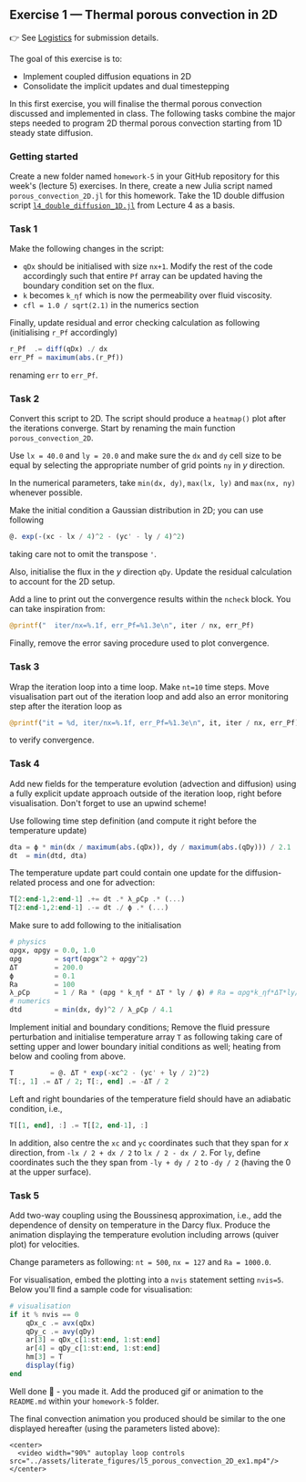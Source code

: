 <!--This file was generated, do not modify it.-->
## Exercise 1 — **Thermal porous convection in 2D**

👉 See [Logistics](/logistics/#submission) for submission details.

The goal of this exercise is to:
- Implement coupled diffusion equations in 2D
- Consolidate the implicit updates and dual timestepping

In this first exercise, you will finalise the thermal porous convection discussed and implemented in class. The following tasks combine the major steps needed to program 2D thermal porous convection starting from 1D steady state diffusion.

### Getting started
Create a new folder named `homework-5` in your GitHub repository for this week's (lecture 5) exercises. In there, create a new Julia script named `porous_convection_2D.jl` for this homework. Take the 1D double diffusion script [`l4_double_diffusion_1D.jl`](https://github.com/eth-vaw-glaciology/course-101-0250-00/blob/main/scripts/l4_double_diffusion_1D.jl) from Lecture 4 as a basis.

### Task 1
Make the following changes in the script:
 - `qDx` should be initialised with size `nx+1`. Modify the rest of the code accordingly such that entire `Pf` array can be updated having the boundary condition set on the flux.
 - `k` becomes `k_ηf` which is now the permeability over fluid viscosity.
 - `cfl = 1.0 / sqrt(2.1)` in the numerics section

Finally, update residual and error checking calculation as following (initialising `r_Pf` accordingly)
```julia
r_Pf  .= diff(qDx) ./ dx
err_Pf = maximum(abs.(r_Pf))
```
renaming `err` to `err_Pf`.

### Task 2
Convert this script to 2D. The script should produce a `heatmap()` plot after the iterations converge. Start by renaming the main function `porous_convection_2D`.

Use `lx = 40.0` and `ly = 20.0` and make sure the `dx` and `dy` cell size to be equal by selecting the appropriate number of grid points `ny` in $y$ direction.

In the numerical parameters, take `min(dx, dy)`, `max(lx, ly)` and `max(nx, ny)` whenever possible.

Make the initial condition a Gaussian distribution in 2D; you can use following
```julia
@. exp(-(xc - lx / 4)^2 - (yc' - ly / 4)^2)
```
taking care not to omit the transpose `'`.

Also, initialise the flux in the $y$ direction `qDy`. Update the residual calculation to account for the 2D setup.

Add a line to print out the convergence results within the `ncheck` block. You can take inspiration from:
```julia
@printf("  iter/nx=%.1f, err_Pf=%1.3e\n", iter / nx, err_Pf)
```

Finally, remove the error saving procedure used to plot convergence.

### Task 3

Wrap the iteration loop into a time loop. Make `nt=10` time steps. Move visualisation part out of the iteration loop and add also an error monitoring step after the iteration loop as
```julia
@printf("it = %d, iter/nx=%.1f, err_Pf=%1.3e\n", it, iter / nx, err_Pf)
```
to verify convergence.

### Task 4

Add new fields for the temperature evolution (advection and diffusion) using a fully explicit update approach outside of the iteration loop, right before visualisation. Don't forget to use an upwind scheme!

Use following time step definition (and compute it right before the temperature update)
```julia
dta = ϕ * min(dx / maximum(abs.(qDx)), dy / maximum(abs.(qDy))) / 2.1
dt  = min(dtd, dta)
```

The temperature update part could contain one update for the diffusion-related process and one for advection:
```julia
T[2:end-1,2:end-1] .+= dt .* λ_ρCp .* (...)
T[2:end-1,2:end-1] .-= dt ./ ϕ .* (...)
```

Make sure to add following to the initialisation
```julia
# physics
αρgx, αρgy = 0.0, 1.0
αρg        = sqrt(αρgx^2 + αρgy^2)
ΔT         = 200.0
ϕ          = 0.1
Ra         = 100
λ_ρCp      = 1 / Ra * (αρg * k_ηf * ΔT * ly / ϕ) # Ra = αρg*k_ηf*ΔT*ly/λ_ρCp/ϕ
# numerics
dtd        = min(dx, dy)^2 / λ_ρCp / 4.1
```

Implement initial and boundary conditions; Remove the fluid pressure perturbation and initialise temperature array `T` as following taking care of setting upper and lower boundary initial conditions as well; heating from below and cooling from above.
```julia
T         = @. ΔT * exp(-xc^2 - (yc' + ly / 2)^2)
T[:, 1] .= ΔT / 2; T[:, end] .= -ΔT / 2
```

Left and right boundaries of the temperature field should have an adiabatic condition, i.e.,
```julia
T[[1, end], :] .= T[[2, end-1], :]
```

In addition, also centre the `xc` and `yc` coordinates such that they span for $x$ direction, from `-lx / 2 + dx / 2` to `lx / 2 - dx / 2`. For `ly`, define coordinates such the they span from `-ly + dy / 2` to `-dy / 2` (having the 0 at the upper surface).

### Task 5

Add two-way coupling using the Boussinesq approximation, i.e., add the dependence of density on temperature in the Darcy flux. Produce the animation displaying the temperature evolution including arrows (quiver plot) for velocities.

Change parameters as following: `nt = 500`, `nx = 127` and `Ra = 1000.0`.

For visualisation, embed the plotting into a `nvis` statement setting `nvis=5`. Below you'll find a sample code for visualisation:
```julia
# visualisation
if it % nvis == 0
    qDx_c .= avx(qDx)
    qDy_c .= avy(qDy)
    ar[3] = qDx_c[1:st:end, 1:st:end]
    ar[4] = qDy_c[1:st:end, 1:st:end]
    hm[3] = T
    display(fig)
end
```

Well done 🚀 - you made it. Add the produced gif or animation to the `README.md` within your `homework-5` folder.

The final convection animation you produced should be similar to the one displayed hereafter (using the parameters listed above):
~~~
<center>
  <video width="90%" autoplay loop controls src="../assets/literate_figures/l5_porous_convection_2D_ex1.mp4"/>
</center>
~~~

